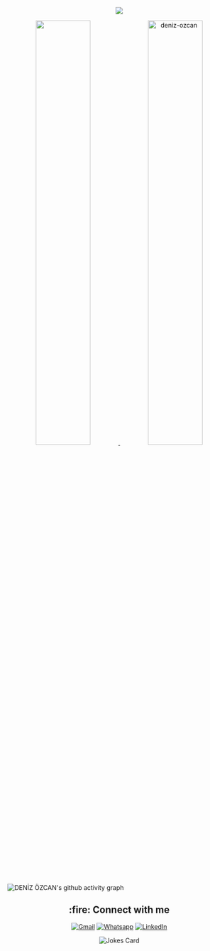 <p align="center">
<a href="https://github.com/DenverCoder1/readme-typing-svg"><img src="https://readme-typing-svg.herokuapp.com?duration=2000&color=FD8019&center=true&vCenter=true&multiline=true&lines=Hi!%20I'm%20Deniz%20Özcan%20;Computer+Engineer;Competitive+Programmer;Python+Conqueror;Self%20Algorithms%20Creator%20;Self%20taught%20coder&center=true&width=500&height=160"></a>
</p>

<p align="center">
<a href="https://github.com/deniz-ozcan/">
<img width="49.5%" src="https://github-readme-streak-stats.herokuapp.com/?user=deniz-ozcan&theme=gruvbox&hide_border=true" />
</a>
<a href="https://github.com/deniz-ozcan/">
<img  width="49.5%" src="https://github-profile-trophy.vercel.app/?username=deniz-ozcan&layout=compact&row=1&column=3&no-bg=true&no-frame=true&theme=gruvbox" alt="deniz-ozcan" /></a>
</p>

![DENİZ ÖZCAN's github activity graph](https://github-readme-activity-graph.cyclic.app/graph?username=deniz-ozcan&theme=gruvbox)

<p align="center">
<h2 align="center"> :fire: Connect with me </h2>
</p>
<p align="center">
<a href="mailto:8saudade3327@gmail.com"><img img src="https://img.shields.io/badge/gmail-%23EA4335.svg?style=plastic&logo=gmail&logoColor=white" alt="Gmail"/></a>
<a href="https://wa.me/905373775009"><img src="https://img.shields.io/badge/whatsapp-%2325D366.svg?style=plastic&logo=whatsapp&logoColor=white" alt="Whatsapp"/></a>
<a href="https://www.linkedin.com/in/deniz-özcan-4aa4a8162/"><img src="https://img.shields.io/badge/linkedin-%230A66C2.svg?style=plastic&logo=linkedin&logoColor=white" alt="LinkedIn"/></a>
</p>
<p align="center">
<img src="https://readme-jokes.vercel.app/api" alt="Jokes Card" />
</p>
